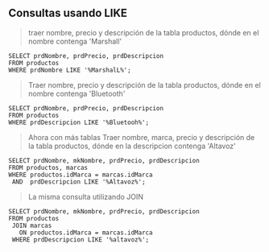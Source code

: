 ## Consultas usando LIKE

> traer nombre, precio y descripción 
> de la tabla productos, dónde en el nombre
> contenga 'Marshall'

    SELECT prdNombre, prdPrecio, prdDescripcion  
    FROM productos  
    WHERE prdNombre LIKE '%MarshalL%';  

> Traer nombre, precio y descripción 
> de la tabla productos, dónde en el nombre
> contenga 'Bluetooth'

    SELECT prdNombre, prdPrecio, prdDescripcion  
    FROM productos  
    WHERE prdDescripcion LIKE '%Bluetooh%';

> Ahora con más tablas
> Traer nombre, marca, precio y descripción
> de la tabla productos, dónde en la descripcion
> contenga 'Altavoz' 

    SELECT prdNombre, mkNombre, prdPrecio, prdDescripcion
    FROM productos, marcas
    WHERE productos.idMarca = marcas.idMarca
	 AND  prdDescripcion LIKE '%Altavoz%';

> La misma consulta utilizando JOIN

    SELECT prdNombre, mkNombre, prdPrecio, prdDescripcion
    FROM productos
     JOIN marcas
       ON productos.idMarca = marcas.idMarca
     WHERE prdDescripcion LIKE '%altavoz%';

